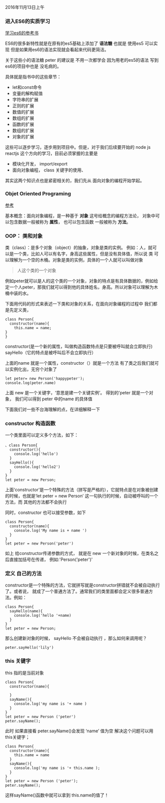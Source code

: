 2016年11月13日上午

### 进入ES6的实质学习

[学习es6的参考书](http://es6.ruanyifeng.com/)

ES6的很多新特性就是在原有的es5基础上添加了 **语法糖** 也就是 使用es5 可以实现 但是如果用es6的语法实现就会看起来代码更简洁。

关于这些小的语法糖 peter 的建议是  不用一次都学会  因为用老的es5的语法 写到es6的项目中也是 没毛病的。

具体就是指书中的这些章节：
- let和const命令
- 变量的解构赋值
- 字符串的扩展
- 正则的扩展
- 数值的扩展
- 数组的扩展
- 函数的扩展
- 数组的扩展
- 对象的扩展

这些可以逐步学习，逐步用到项目中。但是，对于我们后续要开始的 node js
 reactjs 这个方向的学习，目前必须掌握的主要是

- 模块化开发， import/export
- 面向对象编程， class 关键字的使用、

其实这两个知识点也是紧密相关的，我们先从 面向对象的编程开始学起。


### Objet Oriented Programing

[参考](http://www.haoqicat.com/o-o-js)

基本概念：面向对象编程，是一种基于 **对象**  这号给概念的编程方法论，
对象中可以包含数据一般被称为 **属性**， 也可以包含函数 一般被称为 **方法**。

### OOP： 类和对象

类（class）：是多个对象（object）的抽象，对象是类的实例。
例如：人，就可以是一个类，比如人可以有名字，身高这些属性，但是没有具体值，所以说 类 可以理解为一个空的木桶。对象是类的实例，具体的一个人就可以叫做对象

>人这个类的一个对象

例如peter就可以是人的这个类的一个对象，对象的特点是有具体数据的，例如给定一个人peter，那我们就可以得到他的具体姓名，身高。所以对象可以理解为木桶中装的水。

下面用代码的形式来表述一下类和对象的关系，在面向对象编程的过程中 我们都是先定义类，

```
class Person{
  constructor(name){
    this.name = name;
}
}

```

constructor(是一个新的属性，叫做构造函数特点是只要被呼叫就会立即执行)
sayHello（它的特点是被呼叫后不会立即执行）

上面的name 就是一个属性，constructor（）就是一个方法
有了类之后我们就可以实例化出，无穷个对象了
```
let peter= new Person('happypeter');
console.log(peter.name)
```
上面 new 是一个关键字，‘意思是建一个关键实例’。 得到的’peter 就是一个对象， 我们可以得到 peter 中的name 的具体值

下面我们对一些不台海理解的点，在详细解释一下

###  constructor 构造函数

一个类里面可以定义多个方法，如下：

```
、class Person{
  constructor(){
    console.log('hello')
  }
  sayHello(){
    console.log('hello2')
  }
}
let peter = new Person;
```

上面‘constructor’是一个特殊的方法（拼写是严格的），它就特点是在对象被创建的时候，也就是‘let peter = new Person’ 这一句执行的时候，自动被呼叫的一个方法，而 其他的方法都不会执行

同时，constructor 也可以接受参数，如下

```
class Person{
  constructor(name){
    console.log('My name is + name ')
  }
}
let peter = new Person('peter')
```
如上 给constructor传递参数的方式， 就是在 new 一个新对象的时候，在类名之后直接加括号在传递， 例如:'Person('peter')'

### 定义 自己的方法

constructor是一个特殊的方法，它就拼写就是constructor拼错就不会被自动执行了。或者说， 就成了一个普通方法了。通常我们的类里面都会定义很多普通方法。例如：

```
class Person{
  sayHello(name){
    console.log('hello '+name)
  }
}
let peter = new Person;
```

那么创建新对象的时候， sayHello 不会被自动执行 ，那么如何来调用呢？

```
peter.sayHello('lily')
```

### this 关键字

this 指的是当前对象

```
class Person{
  constructor(name){

  }
  sayName(){
    console.log('my name is '+ name )
  }
}
let peter = new Person ('peter')
peter.sayName();
```

此时 如果直接看 peter.sayName()会发现 ‘name’ 值为空
解决这个问题可以用this关键字；
```
class Person{
  constructor(name){
    this.name = name
  }
  sayName(){
    console.log('my name is '+ this.name );
  }
}
let peter = new Person ('peter');
peter.sayName();
```

这样sayName()函数中就可以拿到 this.name的值了！
